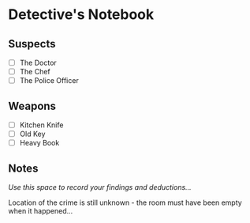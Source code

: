 # Detective's Notebook

## Suspects
- [ ] The Doctor
- [ ] The Chef
- [ ] The Police Officer

## Weapons
- [ ] Kitchen Knife
- [ ] Old Key
- [ ] Heavy Book

## Notes
*Use this space to record your findings and deductions...*

Location of the crime is still unknown - the room must have been empty when it happened...
